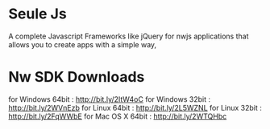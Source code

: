 # Seule Js
A complete Javascript Frameworks like jQuery for nwjs applications that allows you to create apps with a simple way,

# Nw SDK Downloads
for Windows 64bit : http://bit.ly/2ItW4oC
for Windows 32bit : http://bit.ly/2WVnEzb
for Linux 64bit : http://bit.ly/2L5WZNL
for Linux 32bit : http://bit.ly/2FqWWbE
for Mac OS X 64bit : http://bit.ly/2WTQHbc



